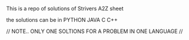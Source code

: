 This is a repo of solutions of Strivers A2Z sheet

the solutions can be in 
PYTHON
JAVA
C
C++

// NOTE..  ONLY ONE SOLTIONS FOR A PROBLEM IN ONE LANGUAGE //
